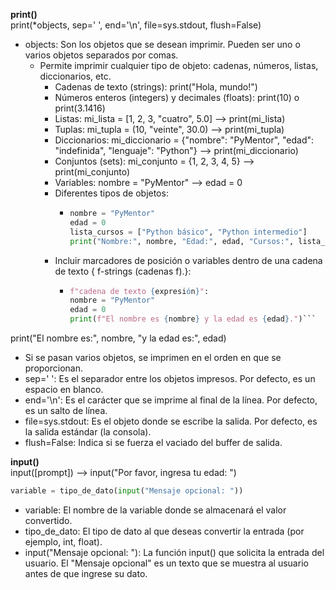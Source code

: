 **print()**  
print(*objects, sep=' ', end='\n', file=sys.stdout, flush=False)
* objects: Son los objetos que se desean imprimir. Pueden ser uno o varios objetos separados por comas.
  * Permite imprimir cualquier tipo de objeto: cadenas, números, listas, diccionarios, etc.
    * Cadenas de texto (strings): print("Hola, mundo!")
    * Números enteros (integers) y decimales (floats): print(10) o print(3.1416)
    * Listas: mi_lista = [1, 2, 3, "cuatro", 5.0] --> print(mi_lista)
    * Tuplas: mi_tupla = (10, "veinte", 30.0) --> print(mi_tupla)
    * Diccionarios: mi_diccionario = {"nombre": "PyMentor", "edad": "indefinida", "lenguaje": "Python"} --> print(mi_diccionario)
    * Conjuntos (sets): mi_conjunto = {1, 2, 3, 4, 5} --> print(mi_conjunto)
    * Variables: nombre = "PyMentor" --> edad = 0
    * Diferentes tipos de objetos: 
      * ```python
        nombre = "PyMentor"
        edad = 0
        lista_cursos = ["Python básico", "Python intermedio"]
        print("Nombre:", nombre, "Edad:", edad, "Cursos:", lista_cursos)```
    * Incluir marcadores de posición o variables dentro de una cadena de texto { f-strings (cadenas f).}:
      * ```python
        f"cadena de texto {expresión}":
        nombre = "PyMentor"
        edad = 0
        print(f"El nombre es {nombre} y la edad es {edad}.")```

print("El nombre es:", nombre, "y la edad es:", edad)
  * Si se pasan varios objetos, se imprimen en el orden en que se proporcionan.
* sep=' ': Es el separador entre los objetos impresos. Por defecto, es un espacio en blanco.
* end='\n': Es el carácter que se imprime al final de la línea. Por defecto, es un salto de línea.
* file=sys.stdout: Es el objeto donde se escribe la salida. Por defecto, es la salida estándar (la consola).
* flush=False: Indica si se fuerza el vaciado del buffer de salida.

**input()**  
input([prompt]) --> input("Por favor, ingresa tu edad: ")
```python
variable = tipo_de_dato(input("Mensaje opcional: "))
```
* variable: El nombre de la variable donde se almacenará el valor convertido.
* tipo_de_dato: El tipo de dato al que deseas convertir la entrada (por ejemplo, int, float).
* input("Mensaje opcional: "): La función input() que solicita la entrada del usuario. El "Mensaje opcional" es un texto que se muestra al usuario antes de que ingrese su dato.

